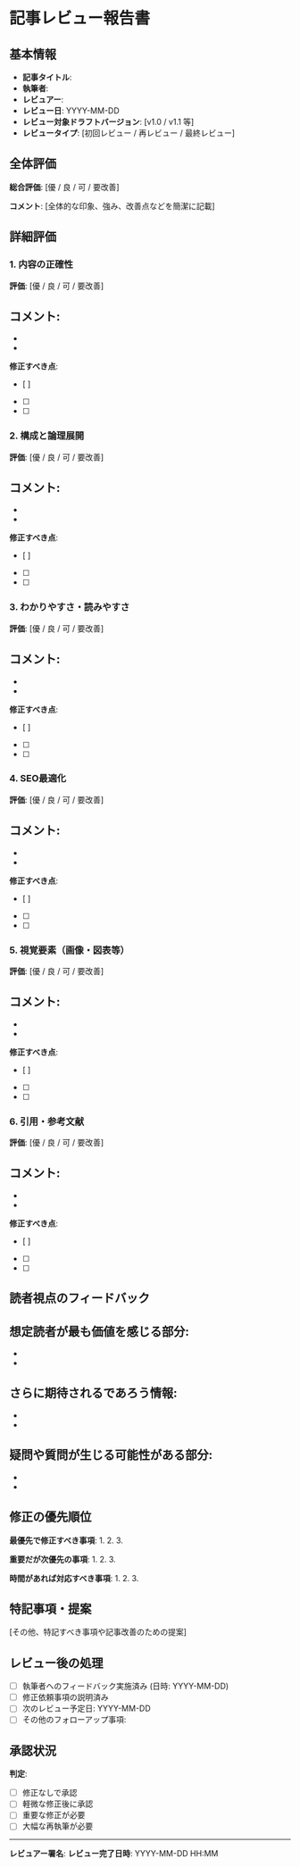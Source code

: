 # 記事レビュー報告書

## 基本情報

- **記事タイトル**:
- **執筆者**:
- **レビュアー**:
- **レビュー日**: YYYY-MM-DD
- **レビュー対象ドラフトバージョン**: [v1.0 / v1.1 等]
- **レビュータイプ**: [初回レビュー / 再レビュー / 最終レビュー]

## 全体評価

**総合評価**: [優 / 良 / 可 / 要改善]

**コメント**:
[全体的な印象、強み、改善点などを簡潔に記載]

## 詳細評価

### 1. 内容の正確性

**評価**: [優 / 良 / 可 / 要改善]

**コメント**:
-
-
-

**修正すべき点**:
- [ ]
- [ ]
- [ ]

### 2. 構成と論理展開

**評価**: [優 / 良 / 可 / 要改善]

**コメント**:
-
-
-

**修正すべき点**:
- [ ]
- [ ]
- [ ]

### 3. わかりやすさ・読みやすさ

**評価**: [優 / 良 / 可 / 要改善]

**コメント**:
-
-
-

**修正すべき点**:
- [ ]
- [ ]
- [ ]

### 4. SEO最適化

**評価**: [優 / 良 / 可 / 要改善]

**コメント**:
-
-
-

**修正すべき点**:
- [ ]
- [ ]
- [ ]

### 5. 視覚要素（画像・図表等）

**評価**: [優 / 良 / 可 / 要改善]

**コメント**:
-
-
-

**修正すべき点**:
- [ ]
- [ ]
- [ ]

### 6. 引用・参考文献

**評価**: [優 / 良 / 可 / 要改善]

**コメント**:
-
-
-

**修正すべき点**:
- [ ]
- [ ]
- [ ]

## 読者視点のフィードバック

**想定読者が最も価値を感じる部分**:
-
-
-

**さらに期待されるであろう情報**:
-
-
-

**疑問や質問が生じる可能性がある部分**:
-
-
-

## 修正の優先順位

**最優先で修正すべき事項**:
1.
2.
3.

**重要だが次優先の事項**:
1.
2.
3.

**時間があれば対応すべき事項**:
1.
2.
3.

## 特記事項・提案

[その他、特記すべき事項や記事改善のための提案]

## レビュー後の処理

- [ ] 執筆者へのフィードバック実施済み (日時: YYYY-MM-DD)
- [ ] 修正依頼事項の説明済み
- [ ] 次のレビュー予定日: YYYY-MM-DD
- [ ] その他のフォローアップ事項:

## 承認状況

**判定**:
- [ ] 修正なしで承認
- [ ] 軽微な修正後に承認
- [ ] 重要な修正が必要
- [ ] 大幅な再執筆が必要

---

**レビュアー署名**:
**レビュー完了日時**: YYYY-MM-DD HH:MM
